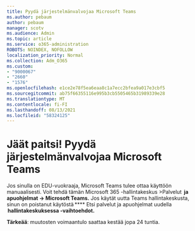```yaml
---
title: Pyydä järjestelmänvalvojaa Microsoft Teams
ms.author: pebaum
author: pebaum
manager: scotv
ms.audience: Admin
ms.topic: article
ms.service: o365-administration
ROBOTS: NOINDEX, NOFOLLOW
localization_priority: Normal
ms.collection: Adm_O365
ms.custom:
- "9000067"
- "2660"
- "1576"
ms.openlocfilehash: e1ce2e78f5ea6eaa8c1a7ecc2bfea9a017e3cbf5
ms.sourcegitcommit: ab75f66355116e995b3cb5505465b31989339e28
ms.translationtype: MT
ms.contentlocale: fi-FI
ms.lasthandoff: 08/13/2021
ms.locfileid: "58324125"
---
```

# <a name="youre-missing-out-ask-your-admin-to-enable-microsoft-teams"></a>Jäät paitsi! Pyydä järjestelmänvalvojaa Microsoft Teams

Jos sinulla on EDU-vuokraaja, Microsoft Teams tulee ottaa käyttöön manuaalisesti. Voit tehdä tämän Microsoft 365 -hallintakeskus >Palvelut  **ja apuohjelmat -> Microsoft Teams.** Jos käytät uutta Teams hallintakeskusta, sinun on poistanut käytöstä **** Etsi palvelut ja apuohjelmat uudella    **hallintakeskuksessa -vaihtoehdot.** 

**Tärkeää**: muutosten voimaantulo saattaa kestää jopa 24 tuntia.